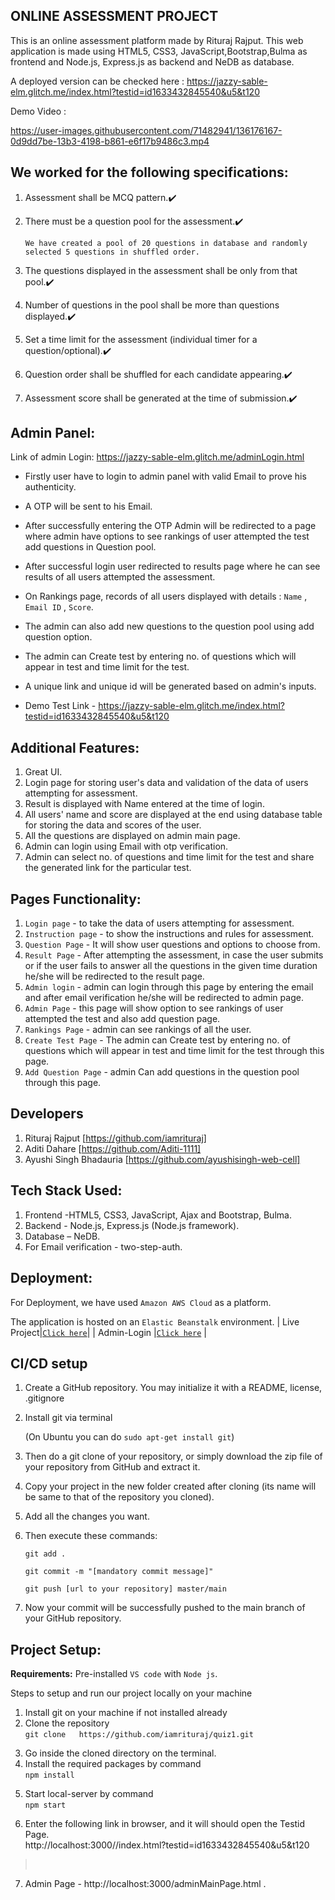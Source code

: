 ## ONLINE ASSESSMENT PROJECT
This is an online assessment platform made by Rituraj Rajput. This web application is made using HTML5, CSS3, JavaScript,Bootstrap,Bulma as frontend and  Node.js, Express.js as backend and NeDB as database.

A deployed version can be checked here :  https://jazzy-sable-elm.glitch.me/index.html?testid=id1633432845540&u5&t120

Demo Video :

https://user-images.githubusercontent.com/71482941/136176167-0d9dd7be-13b3-4198-b861-e6f17b9486c3.mp4


## We worked for the following specifications:
1. Assessment shall be MCQ pattern.✔️

2. There must be a question pool for the assessment.✔️
   
   `We have created a pool of 20 questions in database and randomly selected 5 questions in shuffled order.`
  
3. The questions displayed in the assessment shall be only from that pool.✔️

4. Number of questions in the pool shall be more than questions displayed.✔️

5. Set a time limit for the assessment (individual timer for a question/optional).✔️ 

6. Question order shall be shuffled for each candidate appearing.✔️

7. Assessment score shall be generated at the time of submission.✔️


## Admin Panel:

Link of admin Login: https://jazzy-sable-elm.glitch.me/adminLogin.html

 - Firstly user have to login to admin panel with valid Email to prove his authenticity.
 - A OTP will be sent to his Email.
 - After successfully entering the OTP Admin will be  redirected to a page where  admin have options to see rankings
     of user attempted the test add questions in Question pool.
 - After successful login user redirected to results page where he can see results of all users attempted the assessment.
 - On Rankings page, records of all users displayed with details : `Name` , `Email ID` , `Score`.
 - The admin can also add new questions to the question pool using add question option.
 - The admin can Create test by entering no. of questions which will appear in test and time limit for the test.
 - A unique link and unique id will be generated based on admin's inputs.

 - Demo Test Link - https://jazzy-sable-elm.glitch.me/index.html?testid=id1633432845540&u5&t120


## Additional Features: 
1. Great UI.
2. Login page for storing user's data and validation of the data of users attempting for assessment.
3. Result is displayed with Name entered at the time of login.
4. All users' name and score are displayed at the end using database table for storing the data and scores of the user.
5. All the questions are displayed on admin main page.
6. Admin can login using Email with otp verification.
7. Admin can select no. of questions and time limit for the test and share the generated link for the particular test.

  

## Pages Functionality:

   1. `Login page` - to take the data of users attempting for assessment.
   2. `Instruction page` - to show the instructions and  rules for assessment. 
   3. `Question Page` - It will show user questions and options to choose from.
   4. `Result Page` - After attempting the assessment, in case the user submits or if the user fails to answer all the questions
                    in the given time duration he/she will be redirected to the result page.
   5. `Admin login` - admin can login through this page by entering the email and after email verification he/she will be redirected to admin page.
   6. `Admin Page` - this page will show option to see rankings of user attempted the test and also add question page.
   7. `Rankings Page` - admin can see rankings of all the user.
   8. `Create Test Page` - The admin can Create test by entering no. of questions which will appear in test and time limit for the test through    this page.
   9. `Add Question Page` - admin Can add questions in the question pool through this page.


## Developers
1. Rituraj Rajput [https://github.com/iamrituraj]
2. Aditi Dahare [https://github.com/Aditi-1111]
3. Ayushi Singh Bhadauria [https://github.com/ayushisingh-web-cell]

## Tech Stack Used: 
1. Frontend -HTML5, CSS3, JavaScript, Ajax and Bootstrap, Bulma.
2. Backend - Node.js, Express.js (Node.js framework).
3. Database – NeDB.
4. For Email verification - two-step-auth.


## Deployment:
For Deployment, we have used `Amazon AWS Cloud` as a platform. 

The application is hosted on an `Elastic Beanstalk` environment.
| Live Project|[`Click here`](https://jazzy-sable-elm.glitch.me/index.html?testid=id1633432845540&u5&t120)| 
| Admin-Login |[`Click here`](https://jazzy-sable-elm.glitch.me/adminLogin.html) |

## CI/CD setup
1. Create a GitHub repository. You may initialize it with a README, license, .gitignore
2. Install git via terminal 

   (On Ubuntu you can do `sudo apt-get install git`)
3. Then do a git clone of your repository, or simply download the zip file of your repository from GitHub and extract it.
4. Copy your project in the new folder created after cloning (its name will be same to that of the repository you cloned).
5. Add all the changes you want.
6. Then execute these commands:
   
   ````
   git add . 

   git commit -m "[mandatory commit message]" 
   
   git push [url to your repository] master/main 
7. Now your commit will be successfully pushed to the main branch of your GitHub repository.

## Project Setup: 

**Requirements:** Pre-installed `VS code` with `Node js`.

Steps to setup and run our project locally on your machine
1. Install git on your machine if not installed already <br>
2. Clone the repository <br>
`git clone   https://github.com/iamrituraj/quiz1.git`
>
3. Go inside the cloned directory on the terminal.
4. Install the required packages by command <br>
`npm install`
>
5. Start local-server by command <br>
`npm start`
>
6. Enter the following link in browser, and it will should open the Testid Page. <br>    http://localhost:3000//index.html?testid=id1633432845540&u5&t120
><br>
7. Admin Page - http://localhost:3000/adminMainPage.html .
